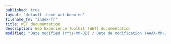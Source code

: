```yaml
---
published: true
layout: "default-theme-wet-boew-en"
filename_fr: "index-fr"
title: WET documentation
description: Web Experience Toolkit (WET) documentation
modified: "Date modified (YYYY-MM-DD) / Date de modification (AAAA-MM-JJ)"
---
```

